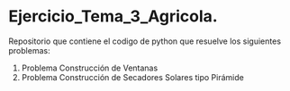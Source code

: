 # **Ejercicio_Tema_3_Agricola.**

Repositorio que contiene el codigo de python que resuelve los siguientes problemas:

1. Problema Construcción de Ventanas
2. Problema Construcción de Secadores Solares tipo Pirámide

